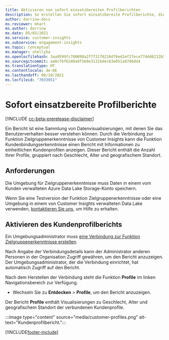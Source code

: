 ```yaml
---
title: Aktivieren von sofort einsatzbereiten Profilberichten
description: So erstellen Sie sofort einsatzbereite Profilberichte, die nach Geschlecht, Alter und Landkreis oder Region gruppiert sind.
author: darrinw-docs
ms.reviewer: mhart
ms.author: darrinw
ms.date: 05/03/2021
ms.service: customer-insights
ms.subservice: engagement-insights
ms.topic: conceptual
ms.manager: shellyha
ms.openlocfilehash: 3aa9599fc780098a2f7f31f0210d76ed2ef27ece774dd6212b5cb2a599ad537e
ms.sourcegitcommit: aa0cfbf6240a9f560e3131bdec63e051a8786dd4
ms.translationtype: HT
ms.contentlocale: de-DE
ms.lasthandoff: 08/10/2021
ms.locfileid: "7033951"
---
```

# <a name="out-of-box-profile-reports"></a>Sofort einsatzbereite Profilberichte

[!INCLUDE [cc-beta-prerelease-disclaimer](includes/cc-beta-prerelease-disclaimer.md)]

Ein Bericht ist eine Sammlung von Datenvisualisierungen, mit denen Sie das Benutzerverhalten besser verstehen können. Durch die Verbindung zur Funktion Zielgruppenerkenntnisse von Customer Insights kann die Funktion Kundenbindungserkenntnisse einen Bericht mit Informationen zu einheitlichen Kundenprofilen anzeigen. Dieser Bericht enthält die Anzahl Ihrer Profile, gruppiert nach Geschlecht, Alter und geografischem Standort.

## <a name="prerequisites"></a>Anforderungen

Die Umgebung für Zielgruppenerkenntnisse muss Daten in einem vom Kunden verwalteten Azure Data Lake Storage-Konto speichern.

Wenn Sie eine Testversion der Funktion Zielgruppenerkenntnisse oder eine Umgebung in einem von Customer Insights verwalteten Data Lake verwenden, [kontaktieren Sie uns](https://go.microsoft.com/fwlink/?linkid=2145734), um Hilfe zu erhalten.  


## <a name="enable-the-customer-profile-report"></a>Aktivieren des Kundenprofilberichts

Ein Umgebungsadministrator muss [eine Verbindung zur Funktion Zielgruppenerkenntnisse erstellen](configure-connections.md).

Nach Angabe der Verbindungsdetails kann der Administrator anderen Personen in der Organisation Zugriff gewähren, um den Bericht anzuzeigen. Der Umgebungsadministrator, der die Verbindung einrichtet, hat automatisch Zugriff auf den Bericht. 

Nach dem Herstellen der Verbindung steht die Funktion **Profile** im linken Navigationsbereich zur Verfügung. 

- Wechseln Sie zu **Entdecken** > **Profile**, um den Bericht anzuzeigen.

Der Bericht **Profile** enthält Visualisierungen zu Geschlecht, Alter und geografischem Standort der verbundenen Kundenprofile.

:::image type="content" source="media/customer-profiles.png" alt-text="Kundenprofilbericht.":::

[!INCLUDE[footer-include](../includes/footer-banner.md)]